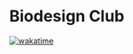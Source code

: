 # Biodesign Club

[![wakatime](https://wakatime.com/badge/user/dd7ed260-af32-43f0-bd89-496e1d7ed257/project/ad180d26-fa16-44c1-bae0-b8fe3ee2f2fc.svg)](https://wakatime.com/badge/user/dd7ed260-af32-43f0-bd89-496e1d7ed257/project/ad180d26-fa16-44c1-bae0-b8fe3ee2f2fc)
